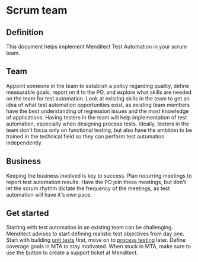 # Scrum team

## Definition

This document helps implement Menditect Test Automation in your scrum team.

## Team

Appoint someone in the team to establish a policy regarding quality, define measurable goals, report on it to the PO, and explore what skills are needed on the team for test automation. Look at existing skills in the team to get an idea of what test automation opportunities exist, as existing team members have the best understanding of regression issues and the most knowledge of applications. Having testers in the team will help implementation of test automation, especially when designing process tests. Ideally, testers in the team don't focus only on functional testing, but also have the ambition to be trained in the technical field so they can perform test automation independently. 

## Business

Keeping the business involved is key to success. Plan recurring meetings to report test automation results. Have the PO join these meetings, but don't let the scrum rhythm dictate the frequency of the meetings, as test automation will have it's own pace. 

## Get started

Starting with test automation in an existing team can be challenging. Menditect advises to start defining realistic test objectives from day one. Start with building [unit tests](unittest) first, move on to [process testing](processtest) later. Define coverage goals in MTA to stay motivated. When stuck in MTA, make sure to use the <i class="fa-light fa-headset"></i> button to create a support ticket at Menditect.